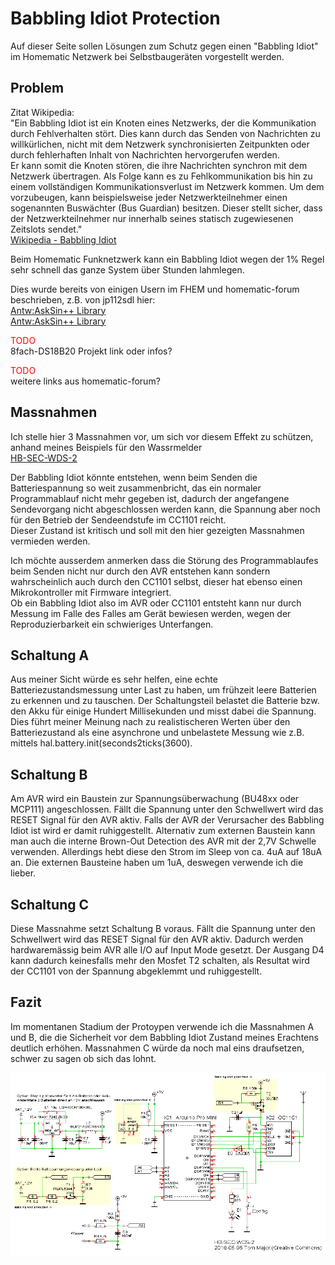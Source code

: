 # Babbling Idiot Protection

Auf dieser Seite sollen Lösungen zum Schutz gegen einen "Babbling Idiot" im Homematic Netzwerk bei Selbstbaugeräten vorgestellt werden.

## Problem

Zitat Wikipedia:<br>
"Ein Babbling Idiot ist ein Knoten eines Netzwerks, der die Kommunikation durch Fehlverhalten stört. Dies kann durch das Senden von Nachrichten zu willkürlichen, nicht mit dem Netzwerk synchronisierten Zeitpunkten oder durch fehlerhaften Inhalt von Nachrichten hervorgerufen werden.<br>
Er kann somit die Knoten stören, die ihre Nachrichten synchron mit dem Netzwerk übertragen. Als Folge kann es zu Fehlkommunikation bis hin zu einem vollständigen Kommunikationsverlust im Netzwerk kommen. Um dem vorzubeugen, kann beispielsweise jeder Netzwerkteilnehmer einen sogenannten Buswächter (Bus Guardian) besitzen. Dieser stellt sicher, dass der Netzwerkteilnehmer nur innerhalb seines statisch zugewiesenen Zeitslots sendet."
<br>
[Wikipedia - Babbling Idiot](https://de.wikipedia.org/wiki/Babbling_idiot)</br>

Beim Homematic Funknetzwerk kann ein Babbling Idiot wegen der 1% Regel sehr schnell das ganze System über Stunden lahmlegen.

Dies wurde bereits von einigen Usern im FHEM und homematic-forum beschrieben, z.B. von jp112sdl hier:<br>
[Antw:AskSin++ Library](https://forum.fhem.de/index.php/topic,57486.msg783197.html#msg783197)
<br>
[Antw:AskSin++ Library](https://forum.fhem.de/index.php/topic,57486.msg783235.html#msg783235)

<font color="red">TODO</font><br>
8fach-DS18B20 Projekt link oder infos?

<font color="red">TODO</font><br>
weitere links aus homematic-forum?

## Massnahmen

Ich stelle hier 3 Massnahmen vor, um sich vor diesem Effekt zu schützen, anhand meines Beispiels für den Wassrmelder<br>
[HB-SEC-WDS-2](https://github.com/TomMajor/AskSinPP_Examples/tree/master/HB-SEC-WDS-2)

Der Babbling Idiot könnte entstehen, wenn beim Senden die Batteriespannung so weit zusammenbricht, das ein normaler Programmablauf nicht mehr gegeben ist, dadurch der angefangene Sendevorgang nicht abgeschlossen werden kann, die Spannung aber noch für den Betrieb der Sendeendstufe im CC1101 reicht. <br>Dieser Zustand ist kritisch und soll mit den hier gezeigten Massnahmen vermieden werden.

Ich möchte ausserdem anmerken dass die Störung des Programmablaufes beim Senden nicht nur durch den AVR entstehen kann sondern wahrscheinlich auch durch den CC1101 selbst, dieser hat ebenso einen Mikrokontroller mit Firmware integriert.<br>
Ob ein Babbling Idiot also im AVR oder CC1101 entsteht kann nur durch Messung im Falle des Falles am Gerät bewiesen werden, wegen der Reproduzierbarkeit ein schwieriges Unterfangen.

## Schaltung A

Aus meiner Sicht würde es sehr helfen, eine echte Batteriezustandsmessung unter Last zu haben, um frühzeit leere Batterien zu erkennen und zu tauschen. Der Schaltungsteil belastet die Batterie bzw. den Akku für einige Hundert Millisekunden und misst dabei die Spannung.
Dies führt meiner Meinung nach zu realistischeren Werten über den Batteriezustand als eine asynchrone und unbelastete Messung wie z.B. mittels hal.battery.init(seconds2ticks(3600).

## Schaltung B

Am AVR wird ein Baustein zur Spannungsüberwachung (BU48xx oder MCP111) angeschlossen. Fällt die Spannung unter den Schwellwert wird das RESET Signal für den AVR aktiv. Falls der AVR der Verursacher des Babbling Idiot ist wird er damit ruhiggestellt.
Alternativ zum externen Baustein kann man auch die interne Brown-Out Detection des AVR mit der 2,7V Schwelle verwenden. Allerdings hebt diese den Strom im Sleep von ca. 4uA auf 18uA an.
Die externen Bausteine haben um 1uA, deswegen verwende ich die lieber.

## Schaltung C

Diese Massnahme setzt Schaltung B voraus. Fällt die Spannung unter den Schwellwert wird das RESET Signal für den AVR aktiv. Dadurch werden hardwaremässig beim AVR alle I/O auf Input Mode gesetzt. Der Ausgang D4 kann dadurch keinesfalls mehr den Mosfet T2 schalten, als Resultat wird der CC1101 von der Spannung abgeklemmt und ruhiggestellt.

## Fazit

Im momentanen Stadium der Protoypen verwende ich die Massnahmen A und B, die die Sicherheit vor dem Babbling Idiot Zustand meines Erachtens deutlich erhöhen. Massnahmen C würde da noch mal eins draufsetzen, schwer zu sagen ob sich das lohnt.

![pic](Images/Schaltung.png)
